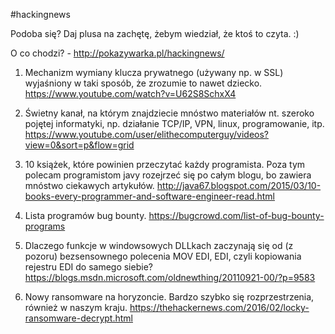#hackingnews

Podoba się? Daj plusa na zachętę, żebym wiedział, że ktoś to czyta. :)

O co chodzi? - http://pokazywarka.pl/hackingnews/


1. Mechanizm wymiany klucza prywatnego (używany np. w SSL) wyjaśniony w taki sposób, że zrozumie to nawet dziecko.
https://www.youtube.com/watch?v=U62S8SchxX4

2. Świetny kanał, na którym znajdziecie mnóstwo materiałów nt. szeroko pojętej informatyki, np. działanie TCP/IP, VPN, linux, programowanie, itp.
https://www.youtube.com/user/elithecomputerguy/videos?view=0&sort=p&flow=grid

3. 10 książek, które powinien przeczytać każdy programista. Poza tym polecam programistom javy rozejrzeć się po całym blogu, bo zawiera mnóstwo ciekawych artykułów.
http://java67.blogspot.com/2015/03/10-books-every-programmer-and-software-engineer-read.html

4. Lista programów bug bounty.
https://bugcrowd.com/list-of-bug-bounty-programs

5. Dlaczego funkcje w windowsowych DLLkach zaczynają się od (z pozoru) bezsensownego polecenia MOV EDI, EDI, czyli kopiowania rejestru EDI do samego siebie?
https://blogs.msdn.microsoft.com/oldnewthing/20110921-00/?p=9583

6. Nowy ransomware na horyzoncie. Bardzo szybko się rozprzestrzenia, również w naszym kraju.
https://thehackernews.com/2016/02/locky-ransomware-decrypt.html



